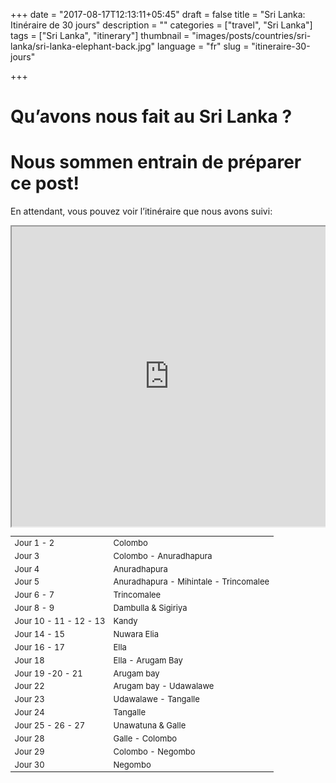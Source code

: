 +++
date = "2017-08-17T12:13:11+05:45"
draft = false
title = "Sri Lanka: Itinéraire de 30 jours"
description = ""
categories = ["travel", "Sri Lanka"]
tags = ["Sri Lanka", "itinerary"]
thumbnail = "images/posts/countries/sri-lanka/sri-lanka-elephant-back.jpg"
language = "fr"
slug = "itineraire-30-jours"


+++

# Qu’avons nous fait au Sri Lanka ? 

# Nous sommen entrain de préparer ce post!

En attendant, vous pouvez voir l’itinéraire que nous avons suivi:


<div style="overflow: hidden">
<div class="mcol c6" style="padding: 0">
	<iframe src="https://www.google.com/maps/d/embed?mid=1DjShSvY9BNbmccluxhQl1GrrAcU" height="480" style="position: relative; width: 100%; scrolling='no';"></iframe>
</div>
<div class="mcol c6" style="max-height: 480px; overflow-y: auto; ">
	<table class="table table-hover table-striped" style="font-size: small;">
		<tbody>
		<tr><td class="column-1">Jour 1 - 2</td><td class="column-2">Colombo</td></tr>
		<tr><td class="column-1">Jour 3</td><td class="column-2">Colombo - Anuradhapura</td></tr>
		<tr><td class="column-1">Jour 4</td><td class="column-2">Anuradhapura</td></tr>
		<tr><td class="column-1">Jour 5</td><td class="column-2">Anuradhapura - Mihintale - Trincomalee</td></tr>
		<tr><td class="column-1">Jour 6 - 7 </td><td class="column-2">Trincomalee</td></tr>
		<tr><td class="column-1">Jour 8 - 9</td><td class="column-2">Dambulla & Sigiriya</td></tr>
		<tr><td class="column-1">Jour 10 - 11 - 12 - 13</td><td class="column-2">Kandy</td></tr>
		<tr><td class="column-1">Jour 14 - 15</td><td class="column-2">Nuwara Elia</td></tr>
		<tr><td class="column-1">Jour 16 - 17</td><td class="column-2">Ella</td></tr>
		<tr><td class="column-1">Jour 18</td><td class="column-2">Ella - Arugam Bay</td></tr>
		<tr><td class="column-1">Jour 19 -20 - 21</td><td class="column-2">Arugam bay</td></tr>
		<tr><td class="column-1">Jour 22</td><td class="column-2">Arugam bay - Udawalawe</td></tr>
		<tr><td class="column-1">Jour 23</td><td class="column-2">Udawalawe - Tangalle</td></tr>
		<tr><td class="column-1">Jour 24</td><td class="column-2">Tangalle</td></tr>
		<tr><td class="column-1">Jour 25 - 26 - 27</td><td class="column-2">Unawatuna & Galle</td></tr>
		<tr><td class="column-1">Jour 28</td><td class="column-2">Galle - Colombo</td></tr>
		<tr><td class="column-1">Jour 29</td><td class="column-2">Colombo - Negombo</td></tr>
		<tr><td class="column-1">Jour 30</td><td class="column-2">Negombo</td></tr>
		</tbody>
	</table>
</div>
</div>
